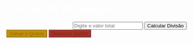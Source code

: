 <!DOCTYPE html>
<html lang="pt-BR">
<head>
<meta charset="UTF-8">
<meta name="viewport" content="width=device-width, initial-scale=1.0">
<title>Divisão de Premiação</title>
<style>
  body {
    font-family: 'Poppins', sans-serif;
    background: url('https://i.imgur.com/SGbM7aF.jpg') no-repeat center center fixed;
    background-size: cover;
    margin: 0;
    padding: 20px;
    color: #fff;
  }

  .container {
    max-width: 600px;
    margin: auto;
    background: rgba(60, 40, 20, 0.9);
    border-radius: 15px;
    box-shadow: 0 0 20px rgba(0,0,0,0.5);
    padding: 25px;
    text-align: center;
  }

  h1 {
    color: #d4af37;
    text-shadow: 2px 2px 4px #000;
  }

  label {
    font-weight: bold;
    font-size: 16px;
    color: #f8f8f8;
  }

  input {
    width: 100%;
    padding: 10px;
    margin: 10px 0 20px;
    border-radius: 8px;
    border: 1px solid #d4af37;
    font-size: 16px;
    text-align: center;
  }

  button {
    width: 100%;
    padding: 12px;
    border: none;
    border-radius: 10px;
    font-size: 16px;
    font-weight: bold;
    color: #fff;
    cursor: pointer;
    transition: 0.3s;
    margin-top: 10px;
  }

  #calcular { background-color: #388e3c; }
  #salvarQuinto { background-color: #c49102; }
  #desfazerQuinto { background-color: #a93226; }

  button:hover {
    opacity: 0.9;
    transform: scale(1.03);
  }

  table {
    width: 100%;
    border-collapse: collapse;
    margin-top: 20px;
    background-color: rgba(255,255,255,0.9);
    border-radius: 10px;
    overflow: hidden;
  }

  th, td {
    border: 1px solid #d4af37;
    padding: 12px;
    text-align: center;
    color: #000; /* Letras pretas */
    font-weight: bold;
  }

  th {
    background-color: #d4af37;
    color: #000;
  }

  .resultado {
    margin-top: 20px;
    font-weight: bold;
    color: #f8f8f8;
  }
</style>
</head>
<body>

<div class="container">
  <h1>Divisão de Premiação</h1>
  <label for="valorTotal">Valor total arrecadado (R$):</label>
  <input type="number" id="valorTotal" placeholder="Digite o valor total">
  <button id="calcular">Calcular Divisão</button>
  <button id="salvarQuinto" disabled>Salvar o Quinto</button>
  <button id="desfazerQuinto" disabled>Desfazer Quinto</button>

  <div id="resultado" class="resultado"></div>
</div>

<script>
let premiosOriginais = {};
let quintoAdicionado = false;

document.getElementById('calcular').addEventListener('click', () => {
  const total = parseFloat(document.getElementById('valorTotal').value);
  if (isNaN(total) || total <= 0) {
    alert("Digite um valor válido.");
    return;
  }

  // Descontos iniciais
  const casa = total * 0.10;
  const porquinho = total * 0.05;
  let restante = total - casa - porquinho;

  // Distribuição base
  let p1 = restante * 0.50;
  let p2 = restante * 0.25;
  let p3 = restante * 0.15;
  let p4 = restante * 0.10;

  // Arredondar para múltiplos de 10
  p1 = Math.round(p1 / 10) * 10;
  p2 = Math.round(p2 / 10) * 10;
  p3 = Math.round(p3 / 10) * 10;
  p4 = Math.round(p4 / 10) * 10;

  const distribuido = p1 + p2 + p3 + p4;
  const sobra = restante - distribuido;

  let porquinhoFinal = porquinho + (sobra > 0 ? sobra : 0);

  premiosOriginais = { total, casa, porquinho: porquinhoFinal, p1, p2, p3, p4 };
  quintoAdicionado = false;

  mostrarTabela(premiosOriginais);
  document.getElementById('salvarQuinto').disabled = false;
  document.getElementById('desfazerQuinto').disabled = true;
});

document.getElementById('salvarQuinto').addEventListener('click', () => {
  if (quintoAdicionado) {
    alert("O quinto já foi salvo.");
    return;
  }

  let { total, casa, porquinho, p1, p2, p3, p4 } = premiosOriginais;

  // Decide valor e diluição padrão
  const valorQuinto = total < 1000 ? 40 : 80;
  const tirarPorPosicao = total < 1000 ? 10 : 20;

  const novoP1 = p1 - tirarPorPosicao;
  const novoP2 = p2 - tirarPorPosicao;
  const novoP3 = p3 - tirarPorPosicao;
  const novoP4 = p4 - tirarPorPosicao;

  const p5 = valorQuinto;

  if (p5 >= novoP4) {
    // Caso não seja possível salvar convencionalmente
    const confirmar = confirm("Não é possível salvar o quinto da forma convencional.\nDeseja salvar com valor fixo de R$ 40?");
    if (confirmar) {
      const novoP1_alt = p1 - 20;
      const novoP2_alt = p2 - 20;
      const p5_alt = 40;

      if (p5_alt >= p4) {
        alert("Mesmo com valor fixo, o quinto ficaria igual ou maior que o quarto. Ação cancelada.");
        return;
      }

      // Mantém o total distribuído igual
      const distribuidoAntigo = p1 + p2 + p3 + p4;
      const distribuidoNovo = novoP1_alt + novoP2_alt + p3 + p4 + p5_alt;
      const ajuste = distribuidoAntigo - distribuidoNovo;
      porquinho += ajuste;

      premiosOriginais = { total, casa, porquinho, p1: novoP1_alt, p2: novoP2_alt, p3, p4, p5: p5_alt };
      quintoAdicionado = true;
    } else {
      return;
    }
  } else {
    // Forma convencional aceita
    const distribuidoAntigo = p1 + p2 + p3 + p4;
    const distribuidoNovo = novoP1 + novoP2 + novoP3 + novoP4 + p5;
    const ajuste = distribuidoAntigo - distribuidoNovo;
    porquinho += ajuste;

    premiosOriginais = { total, casa, porquinho, p1: novoP1, p2: novoP2, p3: novoP3, p4: novoP4, p5 };
    quintoAdicionado = true;
  }

  mostrarTabela(premiosOriginais);
  document.getElementById('salvarQuinto').disabled = true;
  document.getElementById('desfazerQuinto').disabled = false;
});

document.getElementById('desfazerQuinto').addEventListener('click', () => {
  if (!quintoAdicionado) {
    alert("Nenhum quinto foi salvo ainda.");
    return;
  }
  document.getElementById('calcular').click();
});

function mostrarTabela({ total, casa, porquinho, p1, p2, p3, p4, p5 }) {
  let html = `
    <table>
      <tr><th>Posição</th><th>Prêmio (R$)</th></tr>
      <tr><td>1º Lugar</td><td>${p1?.toFixed(2) || '-'}</td></tr>
      <tr><td>2º Lugar</td><td>${p2?.toFixed(2) || '-'}</td></tr>
      <tr><td>3º Lugar</td><td>${p3?.toFixed(2) || '-'}</td></tr>
      <tr><td>4º Lugar</td><td>${p4?.toFixed(2) || '-'}</td></tr>
      ${p5 ? `<tr><td>5º Lugar</td><td>${p5.toFixed(2)}</td></tr>` : ''}
    </table>
    <p>Casa: R$ ${casa.toFixed(2)} | Porquinho: R$ ${porquinho.toFixed(2)} | Total: R$ ${total.toFixed(2)}</p>
  `;
  document.getElementById('resultado').innerHTML = html;
}
</script>
</body>
</html>
